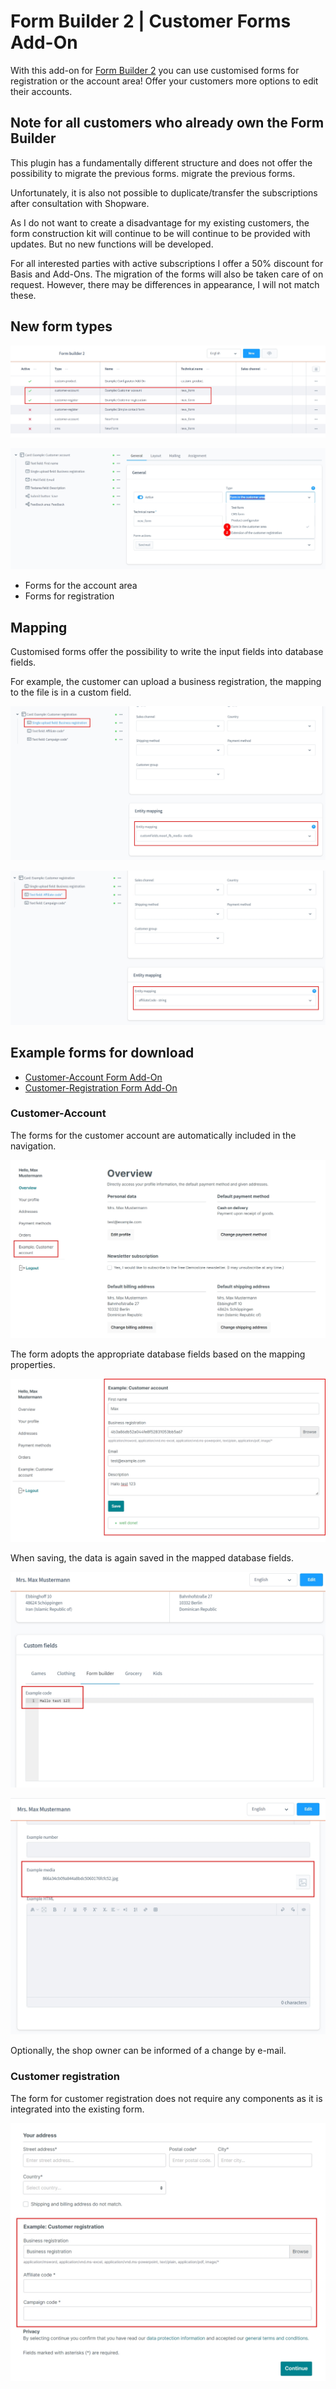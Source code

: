 # Form Builder 2 | Customer Forms Add-On

With this add-on for [Form Builder 2](../MoorlForms/index.md)
you can use customised forms for registration or the account area!
Offer your customers more options to edit their accounts.

## Note for all customers who already own the Form Builder

This plugin has a fundamentally different structure and does not offer the possibility to migrate the previous forms.
migrate the previous forms.

Unfortunately, it is also not possible to duplicate/transfer the subscriptions after consultation with Shopware.

As I do not want to create a disadvantage for my existing customers, the form construction kit will continue to be
will continue to be provided with updates. But no new functions will be developed.

For all interested parties with active subscriptions I offer a 50% discount for Basis and Add-Ons.
The migration of the forms will also be taken care of on request.
However, there may be differences in appearance, I will not match these.

## New form types

![](images/fbc-01.jpg)

![](images/fbc-04.jpg)

- Forms for the account area
- Forms for registration

## Mapping

Customised forms offer the possibility to write the input fields into database fields.

For example, the customer can upload a business registration, the mapping to the file is in a
custom field.

![](images/fbc-02.jpg)

![](images/fbc-03.jpg)

## Example forms for download

- [Customer-Account Form Add-On](examples/customer-account-add-on.json)
- [Customer-Registration Form Add-On](examples/customer-registration-add-on.json)

### Customer-Account

The forms for the customer account are automatically included in the navigation.

![](images/fbc-06.jpg)

The form adopts the appropriate database fields based on the mapping properties.

![](images/fbc-07.jpg)

When saving, the data is again saved in the mapped database fields.

![](images/fbc-08.jpg)

![](images/fbc-09.jpg)

Optionally, the shop owner can be informed of a change by e-mail.

### Customer registration

The form for customer registration does not require any components as it is integrated into the existing form.

![](images/fbc-05.jpg)
